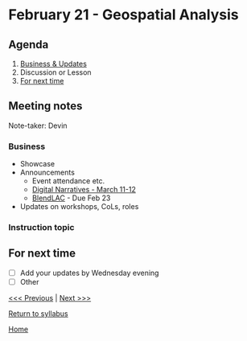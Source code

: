 # February 21 - Geospatial Analysis

## Agenda
1. [Business & Updates](#meeting-notes)
2. Discussion or Lesson
3. [For next time](#for-next-time)

## Meeting notes
Note-taker: Devin

### Business
- Showcase
- Announcements
  - Event attendance etc.
  - [Digital Narratives - March 11-12](https://brynmawr.libcal.com/event/5675333?hs=a)
  - [BlendLAC](https://www.brynmawr.edu/blendedlearning/) - Due Feb 23
- Updates on workshops, CoLs, roles


### Instruction topic


## For next time
- [ ] Add your updates by Wednesday evening
- [ ] Other

[<<< Previous](/sessions/02-06-minicomp.md) | [Next >>>]()

[Return to syllabus](/syllabus.md)

[Home](/README.md)
